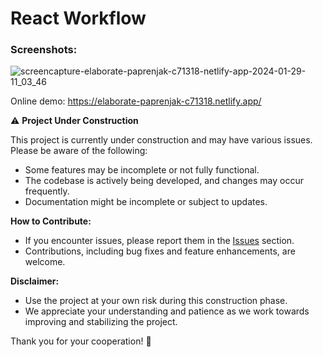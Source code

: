 # React Workflow

### Screenshots:

![screencapture-elaborate-paprenjak-c71318-netlify-app-2024-01-29-11_03_46](https://github.com/ManhNguyen98/react-workflow/assets/36062588/a93718ba-34e6-4ea2-b507-26e20f6b1981)

Online demo: https://elaborate-paprenjak-c71318.netlify.app/

:warning: **Project Under Construction**

This project is currently under construction and may have various issues. Please be aware of the following:

- Some features may be incomplete or not fully functional.
- The codebase is actively being developed, and changes may occur frequently.
- Documentation might be incomplete or subject to updates.

**How to Contribute:**

- If you encounter issues, please report them in the [Issues](https://github.com/ManhNguyen98/react-workflow/issues) section.
- Contributions, including bug fixes and feature enhancements, are welcome.

**Disclaimer:**

- Use the project at your own risk during this construction phase.
- We appreciate your understanding and patience as we work towards improving and stabilizing the project.

Thank you for your cooperation! :construction:
